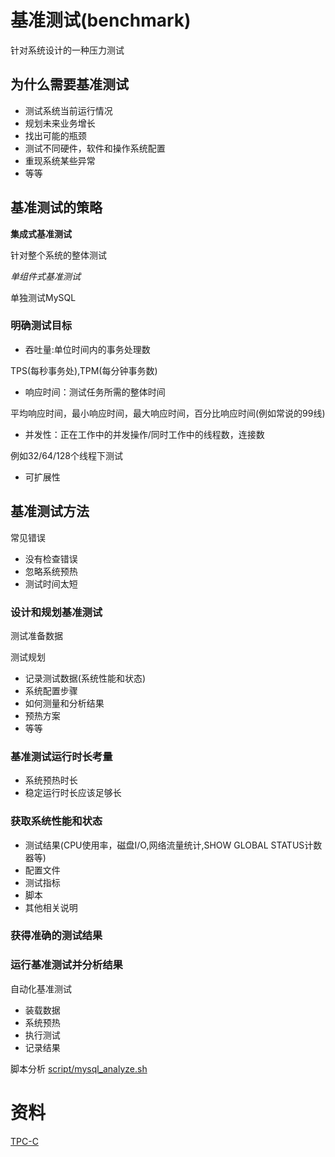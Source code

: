 # 基准测试(benchmark)
针对系统设计的一种压力测试

## 为什么需要基准测试
* 测试系统当前运行情况
* 规划未来业务增长
* 找出可能的瓶颈
* 测试不同硬件，软件和操作系统配置
* 重现系统某些异常
* 等等

## 基准测试的策略
**集成式基准测试**

针对整个系统的整体测试

*单组件式基准测试*

单独测试MySQL

### 明确测试目标
* 吞吐量:单位时间内的事务处理数

TPS(每秒事务处),TPM(每分钟事务数)

* 响应时间：测试任务所需的整体时间

平均响应时间，最小响应时间，最大响应时间，百分比响应时间(例如常说的99线)

* 并发性：正在工作中的并发操作/同时工作中的线程数，连接数

例如32/64/128个线程下测试

* 可扩展性


## 基准测试方法
常见错误
* 没有检查错误
* 忽略系统预热
* 测试时间太短

### 设计和规划基准测试

测试准备数据

测试规划
* 记录测试数据(系统性能和状态)
* 系统配置步骤
* 如何测量和分析结果
* 预热方案
* 等等

### 基准测试运行时长考量
* 系统预热时长
* 稳定运行时长应该足够长

### 获取系统性能和状态
* 测试结果(CPU使用率，磁盘I/O,网络流量统计,SHOW GLOBAL STATUS计数器等)
* 配置文件
* 测试指标
* 脚本
* 其他相关说明

### 获得准确的测试结果

### 运行基准测试并分析结果
自动化基准测试

* 装载数据
* 系统预热
* 执行测试
* 记录结果

脚本分析
[script/mysql_analyze.sh](script/mysql_analyze.sh)

# 资料
[TPC-C](http://www.tpc.org/)